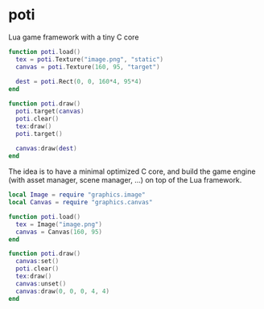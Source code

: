 # poti
Lua game framework with a tiny C core

```main.lua
function poti.load()
  tex = poti.Texture("image.png", "static")
  canvas = poti.Texture(160, 95, "target")
  
  dest = poti.Rect(0, 0, 160*4, 95*4)
end

function poti.draw()
  poti.target(canvas)
  poti.clear()
  tex:draw()
  poti.target()
  
  canvas:draw(dest)
end
```

The idea is to have a minimal optimized C core, and build the game engine (with asset manager, scene manager, ...) on top of the Lua framework.

```main.lua
local Image = require "graphics.image"
local Canvas = require "graphics.canvas"

function poti.load()
  tex = Image("image.png")
  canvas = Canvas(160, 95)
end

function poti.draw()
  canvas:set()
  poti.clear()
  tex:draw()
  canvas:unset()
  canvas:draw(0, 0, 0, 4, 4)
end
```
